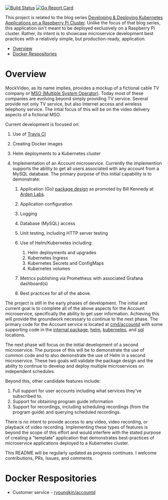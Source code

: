 [![Build Status](https://travis-ci.org/youngkin/mockvideo.svg?branch=master)](https://travis-ci.org/youngkin/mockvideo) [![Go Report Card](https://goreportcard.com/badge/github.com/youngkin/mockvideo)](https://goreportcard.com/report/github.com/youngkin/mockvideo)

This project is related to the blog series [Developing & Deploying Kubernetes Applications on a Raspberry Pi Cluster](https://medium.com/better-programming/develop-and-deploy-kubernetes-applications-on-a-raspberry-pi-cluster-fbd4d97a904c). Unlike the focus of that blog series, this application isn't meant to be deployed exclusively on a Raspberry Pi cluster. Rather, its intent is to showcase microservice development best practices with a relatively simple, but production-ready, application.

- [Overview](#overview)
- [Docker Respositories](#docker-respositories)
  
# Overview

MockVideo, as its name implies, provides a mockup of a fictional cable TV company or [MSO (Multiple System Operator)](https://www.techopedia.com/definition/26084/multiple-system-operators-mso). Today most of these companies are evolving beyond simply providing TV service. Several provide not only TV service, but also Internet access and wireless telephony service. The intial focus of this will be on the video delivery aspects of a fictional MSO.

Current development is focused on:

1. Use of [Travis CI](https://travis-ci.org)
2. Creating Docker images
3. Helm deployments to a Kubernetes cluster
4. Implementation of an Account microservice. Currently the implemention supports the ability to get all users associated with any account from a MySQL database. The primary purpose of this initial capability is to demonstrate:

    1.  Application (Go) [package design](https://www.ardanlabs.com/blog/2017/02/package-oriented-design.html)  as promoted by Bill Kennedy at [Arden Labs](https://www.ardanlabs.com).
    2.  Application configuration
    3.  Logging
    4.  Database (MySQL) access
    6.  Unit testing, including HTTP server testing
    7.  Use of Helm/Kubernetes including:

        1. Helm deployments and upgrades
        2. Kubernetes Ingress
        3. Kubernetes Secrets and ConfigMaps
        4. Kubernetes volumes
    5.  Metrics publishing via Prometheus with associated Grafana dashboard(s)
  
    8. Best practices for all of the above.

The project is still in the early phases of development. The initial and current goal is to complete all of the above aspects for the Account microservice, specifically the ability to get user information. Achieving this will provide the groundwork necessary to continue to the next phase. The primary code for the Account service is located at [cmd/accountd](https://github.com/youngkin/mockvideo/tree/master/cmd/accountd) with some supporting code in the [internal package](https://github.com/youngkin/mockvideo/tree/master/internal), [helm](https://github.com/youngkin/mockvideo/tree/master/helm), [kubernetes](https://github.com/youngkin/mockvideo/tree/master/kubernetes), and [sql](https://github.com/youngkin/mockvideo/tree/master/sql) locations.

The next phase will focus on the initial development of a second microservice. The purpose of this will be to demonstrate the use of common code and to also demonstrate the use of Helm in a second microservice. These two goals will validate the package design and the ability to continue to develop and deploy multiple microservices on independent schedules.

Beyond this, other candidate features include:

1. Full support for user accounts including what services they've subscribed to.
2. Support for obtaining program guide information
3. Support for recordings, including scheduling recordings (from the program guide) and querying scheduled recordings.

There is no intent to provide access to any video, video recording, or playback of video recording. Implementing these types of features is beyond the scope of this effort and would interfere with the stated purpose of creating a "template" application that demonstrates best-practices of microservice applications deployed to a Kubernetes cluster.

This README will be regularly updated as progress continues. I welcome contributions, PRs, Issues, and comments.

# Docker Respositories

* Customer service - [ryoungkin/accountd](https://hub.docker.com/repository/docker/ryoungkin/accountd)
